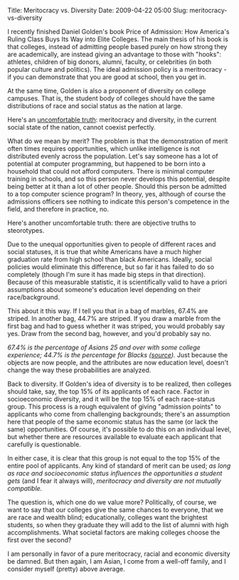 Title: Meritocracy vs. Diversity
Date: 2009-04-22 05:00
Slug: meritocracy-vs-diversity

I recently finished Daniel Golden's book Price of Admission: How
America's Ruling Class Buys Its Way into Elite Colleges. The main thesis
of his book is that colleges, instead of admitting people based purely
on how strong they are academically, are instead giving an advantage to
those with "hooks": athletes, children of big donors, alumni, faculty,
or celebrities (in both popular culture and politics). The ideal
admission policy is a meritrocracy - if you can demonstrate that you are
good at school, then you get in.

At the same time, Golden is also a proponent of diversity on college
campuses. That is, the student body of colleges should have the same
distributions of race and social status as the nation at large.

Here's an [uncomfortable truth](http://xkcd.com/561/): meritocracy and
diversity, in the current social state of the nation, cannot coexist
perfectly.

What do we mean by merit? The problem is that the demonstration of merit
often times requires opportunities, which unlike intelligence is not
distributed evenly across the population. Let's say someone has a lot of
potential at computer programming, but happened to be born into a
household that could not afford computers. There is minimal computer
training in schools, and so this person never develops this potential,
despite being better at it than a lot of other people. Should this
person be admitted to a top computer science program? In theory, yes,
although of course the admissions officers see nothing to indicate this
person's competence in the field, and therefore in practice, no.

Here's another uncomfortable truth: there are objective truths to
steorotypes.

Due to the unequal opportunities given to people of different races and
social statuses, it is true that white Americans have a much higher
graduation rate from high school than black Americans. Ideally, social
policies would eliminate this difference, but so far it has failed to do
so completely (though I'm sure it has made big steps in that direction).
Because of this measurable statistic, it is scientifically valid to have
a priori assumptions about someone's education level depending on their
race/background.

This about it this way. If I tell you that in a bag of marbles, 67.4%
are striped. In another bag, 44.7% are striped. If you draw a marble
from the first bag and had to guess whether it was striped, you would
probably say yes. Draw from the second bag, however, and you'd probably
say no.

*67.4% is the percentage of Asians 25 and over with some college
experience; 44.7% is the percentage for Blacks
([source](http://www.census.gov/prod/2004pubs/p20-550.pdf)).* Just
because the objects are now people, and the attributes are now education
level, doesn't change the way these probabilities are analyzed.

Back to diversity. If Golden's idea of diversity is to be realized, then
colleges should take, say, the top 15% of its applicants of each race.
Factor in socioeconomic diversity, and it will be the top 15% of each
race-status group. This process is a rough equivalent of giving
"admission points" to applicants who come from challenging backgrounds;
there's an assumption here that people of the same economic status has
the same (or lack the same) opportunities. Of course, it's possible to
do this on an individual level, but whether there are resources
available to evaluate each applicant that carefully is questionable.

In either case, it is clear that this group is not equal to the top 15%
of the entire pool of applicants. Any kind of standard of merit can be
used; *as long as race and socioeconomic status influences the
opportunities a student gets* (and I fear it always will), *meritocracy
and diversity are not mutually compatible.*

The question is, which one do we value more? Politically, of course, we
want to say that our colleges give the same chances to everyone, that we
are race and wealth blind; educationally, colleges want the brightest
students, so when they graduate they will add to the list of alumni with
high accomplishments. What societal factors are making colleges choose
the first over the second?

I am personally in favor of a pure meritocracy, racial and economic
diversity be damned. But then again, I am Asian, I come from a well-off
family, and I consider myself (pretty) above average.

